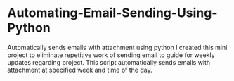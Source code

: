 # Automating-Email-Sending-Using-Python
Automatically sends emails with attachment using python
I created this mini project to eliminate repetitive work of sending email to guide for weekly updates regarding project.
This script automatically sends emails with attachment at specified week and time of the day.
